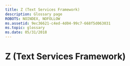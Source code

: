 ```yaml
---
title: Z (Text Services Framework)
description: Glossary page
ROBOTS: NOINDEX, NOFOLLOW
ms.assetid: 9ec36621-c4ed-4d04-99c7-668f5d063031
ms.topic: glossary
ms.date: 05/31/2018
---
```


# Z (Text Services Framework)

<dl> <dt>

<span id="tsf.z__1_gly"></span><span id="TSF.Z__1_GLY"></span>
</dt> <dd></dd> </dl>

 

 




